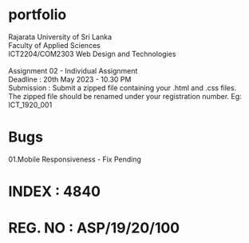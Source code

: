 # portfolio

Rajarata University of Sri Lanka
<br>
Faculty of Applied Sciences
<br>
ICT2204/COM2303 Web Design and Technologies
<br><br>
Assignment 02 - Individual Assignment
<br>
Deadline : 20th May 2023 - 10.30 PM
<br>
Submission : Submit a zipped file containing your .html and .css files.
<br>
The zipped file should be renamed under your registration number. Eg: ICT_1920_001
<br>
# Bugs
01.Mobile Responsiveness - Fix Pending
#

# INDEX : 4840
# REG. NO : ASP/19/20/100
